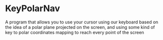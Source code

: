 # KeyPolarNav
A program that allows you to use your cursor using our keyboard based on the idea of a polar plane projected on the screen, and using some kind of key to polar coordinates mapping to reach every point of the screen
